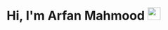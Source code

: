 # Hi, I'm Arfan Mahmood <img src="https://github.com/TheDudeThatCode/TheDudeThatCode/blob/master/Assets/Hi.gif" width="29px">

<!--
**arfanmahmood/arfanmahmood** is a ✨ _special_ ✨ repository because its `README.md` (this file) appears on your GitHub profile.

Here are some ideas to get you started:

- 🔭 I’m currently working on ...
- 🌱 I’m currently learning ...
- 👯 I’m looking to collaborate on ...
- 🤔 I’m looking for help with ...
- 💬 Ask me about ...
- 📫 How to reach me: ...
- 😄 Pronouns: ...
- ⚡ Fun fact: ...
-->
